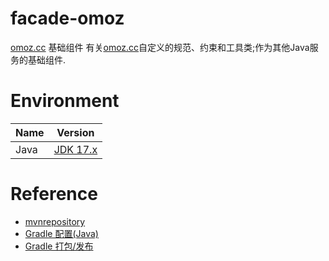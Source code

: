 # facade-omoz
[omoz.cc](www.omoz.cc) 基础组件 有关[omoz.cc](www.omoz.cc)自定义的规范、约束和工具类;作为其他Java服务的基础组件.

# Environment

| Name   | Version                                                        |
|--------|----------------------------------------------------------------|
| Java   | [JDK 17.x](https://www.oracle.com/java/technologies/downloads) |

# Reference
- [mvnrepository](https://mvnrepository.com/)
- [Gradle 配置(Java)](https://confluence.xxxxxking.com/pages/viewpage.action?pageId=39224541)
- [Gradle 打包/发布](https://confluence.xxxxxking.com/pages/viewpage.action?pageId=56433292)
